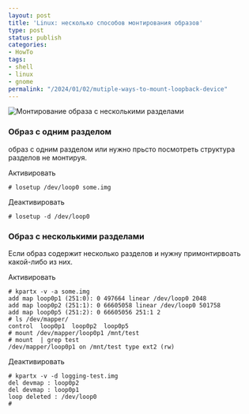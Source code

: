 ```yaml
---
layout: post
title: 'Linux: несколько способов монтирования образов'
type: post
status: publish
categories:
- HowTo
tags:
- shell
- linux
- gnome
permalink: "/2024/01/02/mutiple-ways-to-mount-loopback-device"
---
```


<img class="img-fluid" src="{{ site.baseurl }}/assets/images/2024/multiple-ways-to-mount-loopback.png" alt="Монтирование образа с несколькими разделами" title="Монтирование образа с несколькими разделами" />

### Образ с одним разделом

образ с одним разделом или нужно прьсто посмотреть структура разделов не монтируя.

Активировать

```shell
# losetup /dev/loop0 some.img
```

Деактивировать


```shell
# losetup -d /dev/loop0
```
### Образ с несколькими разделами

Если образ содержит несколько разделов и нужну примонтирвоать какой-либо из них.

Активировать

```shell
# kpartx -v -a some.img
add map loop0p1 (251:0): 0 497664 linear /dev/loop0 2048
add map loop0p2 (251:1): 0 66605058 linear /dev/loop0 501758
add map loop0p5 (251:2): 0 66605056 251:1 2
# ls /dev/mapper/
control  loop0p1  loop0p2  loop0p5
# mount /dev/mapper/loop0p1 /mnt/test
# mount  | grep test
/dev/mapper/loop0p1 on /mnt/test type ext2 (rw)
```

Деактивировать

```shell
# kpartx -v -d logging-test.img
del devmap : loop0p2
del devmap : loop0p1
loop deleted : /dev/loop0
#
```

